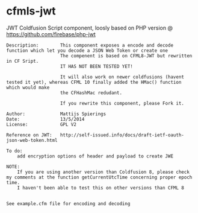 cfmls-jwt
=========



 JWT Coldfusion Script component, loosly based on PHP version @ https://github.com/firebase/php-jwt

    Description:        This component exposes a encode and decode function which let you decode a JSON Web Token or create one
                        The compenent is based on CFML8-JWT but rewritten in CF Sript.
                        IT HAS NOT BEEN TESTED YET!

                        It will also work on newer coldfusions (havent tested it yet), whereas CFML 10 finally added the HMac() function which would make
                        the CFHashMac redudant.

                        If you rewrite this component, please Fork it.

    Author:             Mattijs Spierings
    Date:               13/5/2014
    License:            GPL V2

    Reference on JWT:   http://self-issued.info/docs/draft-ietf-oauth-json-web-token.html

    To do:
        add encryption options of header and payload to create JWE

    NOTE:
        If you are using another version than Coldfusion 8, please check my comments at the function getCurrentUtcTime concerning proper epoch time.
        I haven't been able to test this on other versions than CFML 8


    See example.cfm file for encoding and decoding